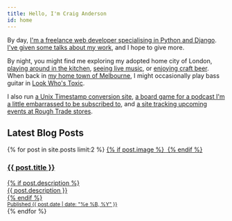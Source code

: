 ```yaml
---
title: Hello, I'm Craig Anderson
id: home
---
```


By day, [I'm a freelance web developer specialising in Python and Django](/work). [I've given some talks about my work](/talks), and I hope to give more.

By night, you might find me exploring my adopted home city of London, [playing around in the kitchen](https://www.pinterest.co.uk/craiga/things-i-cooked-that-were-great/), [seeing live music](https://www.songkick.com/users/craigeanderson), or [enjoying craft beer](https://untappd.com/user/craiganderson). When back in [my home town of Melbourne](/melbourne), I might occasionally play bass guitar in [Look Who's Toxic](http://lookwhostoxic.com).

I also run [a Unix Timestamp conversion site](https://www.unixtimesta.mp), [a board game for a podcast I'm a little embarrassed to be subscribed to](http://gagh.biz/game), and [a site tracking upcoming events at Rough Trade stores](https://rough-trade-calendar.herokuapp.com).

## Latest Blog Posts

<div id="home-blog-posts" class="card-deck">
    {% for post in site.posts limit:2 %}
        <a href="{{ post.url }}" class="card">
            {% if post.image %}
                <img src="{{ post.image }}" class="card-img-top" alt="">
            {% endif %}
            <div class="card-body">
                <h3 class="card-title mt-0">{{ post.title }}</h3>
                {% if post.description %}
                    <div class="card-body">{{ post.description }}</div>
                {% endif %}
            </div>
            <div class="card-footer">
              <small class="text-muted">Published {{ post.date | date: "%e %B, %Y" }}</small>
            </div>
        </a>
    {% endfor %}
</div>